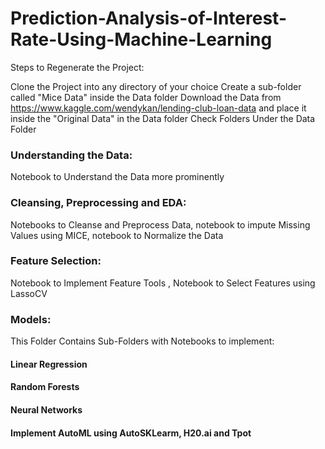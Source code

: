 # Prediction-Analysis-of-Interest-Rate-Using-Machine-Learning

Steps to Regenerate the Project:

Clone the Project into any directory of your choice
Create a sub-folder called "Mice Data" inside the Data folder
Download the Data from https://www.kaggle.com/wendykan/lending-club-loan-data and place it inside the "Original Data" in the Data folder
Check Folders Under the Data Folder

### Understanding the Data: 
Notebook to Understand the Data more prominently

### Cleansing, Preprocessing and EDA: 
Notebooks to Cleanse and Preprocess Data, notebook to impute Missing Values using MICE, notebook to Normalize the Data

### Feature Selection: 
Notebook to Implement Feature Tools , Notebook to Select Features using LassoCV

### Models: 
This Folder Contains Sub-Folders with Notebooks to implement:

#### Linear Regression
#### Random Forests
#### Neural Networks
#### Implement AutoML using AutoSKLearm, H20.ai and Tpot
